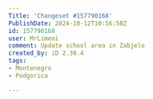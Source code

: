 ```yaml
---
Title: 'Changeset #157790168'
PublishDate: 2024-10-12T10:56:58Z
id: 157790168
user: MrLimeni
comment: Update school area in Zabjelo
created_by: iD 2.30.4
tags:
- Montenegro
- Podgorica

---
```

